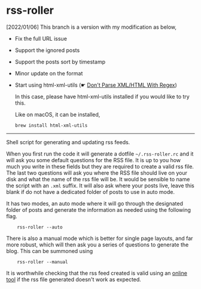 rss-roller
==========

[2022/01/06] This branch is a version with my modification as below,

- Fix the full URL issue
- Support the ignored posts
- Support the posts sort by timestamp
- Minor update on the format
- Start using html-xml-utils (☛ [Don't Parse XML/HTML With Regex](https://stackoverflow.com/a/1732454/3776858))

  In this case, please have html-xml-utils installed if you would like to try this.
  
  Like on macOS, it can be installed,
  
      brew install html-xml-utils

---

Shell script for generating and updating rss feeds. 

When you first run the code it will generate a dotfile `~/.rss-roller.rc` and it will ask you some default questions for the RSS file. It is up to you how much you write in these fields but they are required to create a valid rss file. The last two questions will ask you where the RSS file should live on your disk and what the name of the rss file will be. It would be sensible to name the script with an `.xml` suffix. It will also ask where your posts live, leave this blank if do not have a dedicated folder of posts to use in auto mode.

It has two modes, an auto mode where it will go through the designated folder of posts and generate the information as needed using the following flag.

        rss-roller --auto


There is also a manual mode which is better for single page layouts, and far more robust, which will then ask you a series of questions to generate the blog. This can be summoned using

        rss-roller --manual

It is worthwhile checking that the rss feed created is valid using an [online tool](http://validator.w3.org/feed/) if the rss file generated doesn't work as expected.
